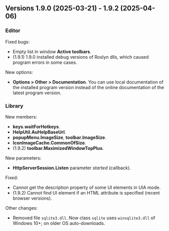 ## Versions 1.9.0 (2025-03-21) - 1.9.2 (2025-04-06)

### Editor
Fixed bugs:
- Empty list in window **Active toolbars**.
- (1.9.1) 1.9.0 installed debug versions of Roslyn dlls, which caused program errors in some cases.

New options:
- **Options > Other > Documentation**. You can use local documentation of the installed program version instead of the online documentation of the latest program version.

### Library
New members:
- **keys.waitForHotkeys**.
- **HelpUtil.AuHelpBaseUrl**.
- **popupMenu.ImageSize**, **toolbar.ImageSize**.
- **IconImageCache.CommonOfSize**.
- (1.9.2) **toolbar.MaximizedWindowTopPlus**.

New parameters:
- **HttpServerSession.Listen** parameter *started* (callback).

Fixed:
- Cannot get the description property of some UI elements in UIA mode.
- (1.9.2) Cannot find UI element if an HTML attribute is specified (recent browser versions).

Other changes:
- Removed file `sqlite3.dll`. Now class `sqlite` uses `winsqlite3.dll` of Windows 10+; on older OS auto-downloads.
